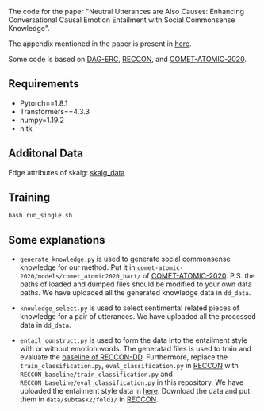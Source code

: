 The code for the paper "Neutral Utterances are Also Causes: Enhancing Conversational Causal Emotion Entailment with Social Commonsense Knowledge". 

The appendix mentioned in the paper is present in [here](https://drive.google.com/file/d/1uuTwTjr8csn11BrLCqKx8IGkAbdjDQSp/view?usp=sharing). 

Some code is based on [DAG-ERC](https://github.com/shenwzh3/DAG-ERC), [RECCON](https://github.com/declare-lab/RECCON), and [COMET-ATOMIC-2020](https://github.com/allenai/comet-atomic-2020). 

## Requirements
* Pytorch==1.8.1
* Transformers==4.3.3
* numpy=1.19.2
* nltk

## Additonal Data
Edge attributes of skaig: [skaig_data](https://drive.google.com/file/d/1oDCknwUuchL00byHhwhe_VjtHziJkQSn/view?usp=sharing)

## Training
```
bash run_single.sh
```

## Some explanations
* `generate_knowledge.py` is used to generate social commonsense knowledge for our method. Put it in `comet-atomic-2020/models/comet_atomic2020_bart/` of [COMET-ATOMIC-2020](https://github.com/allenai/comet-atomic-2020). P.S. the paths of loaded and dumped files should be modified to your own data paths. We have uploaded all the generated knowledge data in `dd_data`. 

* `knowledge_select.py` is used to select sentimental related pieces of knowledge for a pair of utterances. We have uploaded all the processed data in `dd_data`. 

* `entail_construct.py` is used to form the data into the entailment style with or without emotion words. The generatad files is used to train and evaluate the [baseline of RECCON-DD](https://github.com/declare-lab/RECCON). Furthermore, replace the `train_classification.py`, `eval_classification.py` in [RECCON](https://github.com/declare-lab/RECCON)  with `RECCON_baseline/train_classification.py` and `RECCON_baseline/eval_classification.py` in this repository. We have uploaded the entailment style data in [here](https://drive.google.com/file/d/1qlwtdvkwjCKDpdG1uUVgrckS8erV1w4y/view?usp=sharing). Download the data and put them in `data/subtask2/fold1/` in [RECCON](https://github.com/declare-lab/RECCON). 
